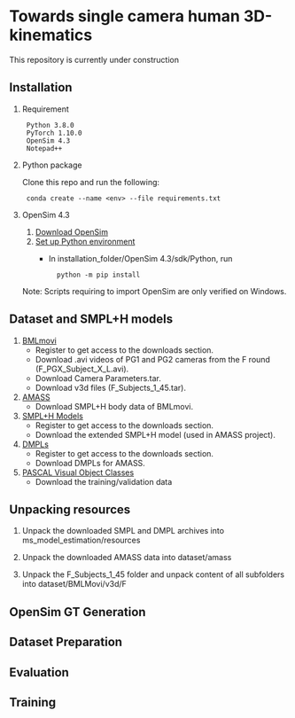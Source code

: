 # Towards single camera human 3D-kinematics

<p class="callout info">This repository is currently under construction</p>

## Installation
1. Requirement

        Python 3.8.0 
        PyTorch 1.10.0
        OpenSim 4.3
        Notepad++

2. Python package

    Clone this repo and run the following:

        conda create --name <env> --file requirements.txt

3. OpenSim 4.3
    1. [Download OpenSim](https://simtk.org/frs/?group_id=91)
    2. [Set up Python environment](https://simtk-confluence.stanford.edu:8443/display/OpenSim/Scripting+in+Python)
        + In installation_folder/OpenSim 4.3/sdk/Python, run
        
                python -m pip install
            
    Note: Scripts requiring to import OpenSim are only verified on Windows.  

## Dataset and SMPL+H models
1. [BMLmovi](https://www.biomotionlab.ca/movi/)
    + Register to get access to the downloads section.
    + Download .avi videos of PG1 and PG2 cameras from the F round (F_PGX_Subject_X_L.avi).
    + Download Camera Parameters.tar.
    + Download v3d files (F_Subjects_1_45.tar).
2. [AMASS](https://amass.is.tue.mpg.de/index.html)
    + Download SMPL+H body data of BMLmovi.
3. [SMPL+H Models](https://mano.is.tue.mpg.de/index.html)
    + Register to get access to the downloads section.
    + Download the extended SMPL+H model (used in AMASS project).
4. [DMPLs](https://smpl.is.tue.mpg.de/index.html)
    + Register to get access to the downloads section.
    + Download DMPLs for AMASS.
5. [PASCAL Visual Object Classes](http://host.robots.ox.ac.uk/pascal/VOC/voc2012)
    + Download the training/validation data

## Unpacking resources

1. Unpack the downloaded SMPL and DMPL archives into ms_model_estimation/resources

2. Unpack the downloaded AMASS data into dataset/amass

3. Unpack the F_Subjects_1_45 folder and unpack content of all subfolders into dataset/BMLMovi/v3d/F

## OpenSim GT Generation 

## Dataset Preparation 

## Evaluation

## Training 


    
